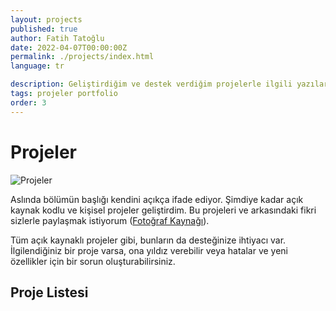 ```yaml
---
layout: projects
published: true
author: Fatih Tatoğlu
date: 2022-04-07T00:00:00Z
permalink: ./projects/index.html
language: tr

description: Geliştirdiğim ve destek verdiğim projelerle ilgili yazılarımın olduğu bölümün giriş yazısı.
tags: projeler portfolio
order: 3
---
```


# Projeler

![Projeler](../../image/projects.jpg)

Aslında bölümün başlığı kendini açıkça ifade ediyor. Şimdiye kadar açık kaynak kodlu ve kişisel projeler geliştirdim. Bu projeleri ve arkasındaki fikri sizlerle paylaşmak istiyorum ([Fotoğraf Kaynağı](https://www.pexels.com/tr-tr/fotograf/tilt-shift-lens-uzerindeki-kodlar-2004161/)).

Tüm açık kaynaklı projeler gibi, bunların da desteğinize ihtiyacı var. İlgilendiğiniz bir proje varsa, ona yıldız verebilir veya hatalar ve yeni özellikler için bir sorun oluşturabilirsiniz.

## Proje Listesi
